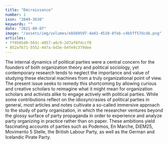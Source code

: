 ```yaml
---
title: "Décroissance"
number: 1
issn: "2049-3630"
keywords: ""
date: "2021-09-07"
image: "/assets/img/volumes/eb569597-4e81-4510-8feb-c4b5ff57dc4b.png"
articles:
- ff0565d0-563c-4057-a0c9-2d7af07dccf8
- 852af671-5552-447a-bd3e-b4fe9c379dee
---
```

The internal dynamics of political parties were a central concern for the founders of both organization theory and political sociology, yet contemporary research tends to neglect the importance and value of studying these electoral machines from a truly organizational point of view. The present issue seeks to remedy this shortcoming by allowing curious and creative scholars to reimagine what it might mean for organization scholars and activists alike to engage actively with political parties. While some contributions reflect on the idiosyncrasies of political parties in general, most articles and notes cultivate a so-called immersive approach to the study of party organization, in which the researcher ventures beyond the glossy surface of party propaganda in order to experience and analyze party organizing in practice rather than on paper. These ambitions yield fascinating accounts of parties such as Podemos, En Marche, DiEM25, Movimento 5 Stelle, the British Labour Party, as well as the German and Icelandic Pirate Party.
